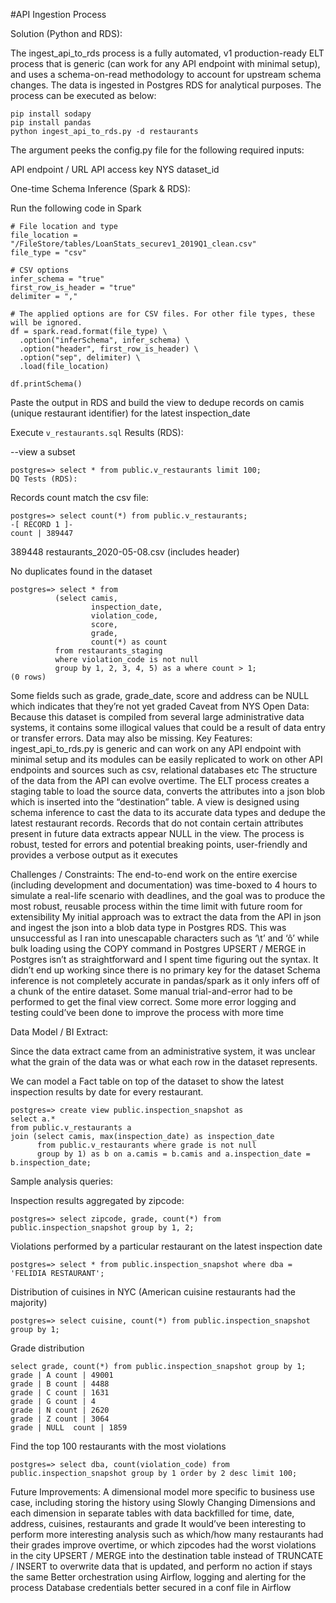 #API Ingestion Process

Solution (Python and RDS):

The ingest_api_to_rds process is a fully automated, v1 production-ready ELT process that is generic (can work for any API endpoint with minimal setup), and uses a schema-on-read methodology to account for upstream schema changes. The data is ingested in Postgres RDS for analytical purposes. The process can be executed as below:

```
pip install sodapy 
pip install pandas
python ingest_api_to_rds.py -d restaurants
```

The argument peeks the config.py file for the following required inputs:

API endpoint / URL
API access key
NYS dataset_id

One-time Schema Inference (Spark & RDS):

Run the following code in Spark

```
# File location and type
file_location = "/FileStore/tables/LoanStats_securev1_2019Q1_clean.csv"
file_type = "csv"

# CSV options
infer_schema = "true"
first_row_is_header = "true"
delimiter = ","

# The applied options are for CSV files. For other file types, these will be ignored.
df = spark.read.format(file_type) \
  .option("inferSchema", infer_schema) \
  .option("header", first_row_is_header) \
  .option("sep", delimiter) \
  .load(file_location)

df.printSchema()
```

Paste the output in RDS and build the view to dedupe records on camis (unique restaurant identifier) for the latest inspection_date 

Execute ```v_restaurants.sql```
Results (RDS):


--view a subset
```
postgres=> select * from public.v_restaurants limit 100;
DQ Tests (RDS):
```

Records count match the csv file:
```
postgres=> select count(*) from public.v_restaurants;
-[ RECORD 1 ]-
count | 389447
```

389448 restaurants_2020-05-08.csv (includes header)

No duplicates found in the dataset
```
postgres=> select * from 
          (select camis, 
                  inspection_date, 
                  violation_code, 
                  score, 
                  grade, 
                  count(*) as count 
          from restaurants_staging 
          where violation_code is not null 
          group by 1, 2, 3, 4, 5) as a where count > 1;
(0 rows)
```

Some fields such as grade, grade_date, score and address can be NULL which indicates that they’re not yet graded
Caveat from NYS Open Data: Because this dataset is compiled from several large administrative data systems, it contains some illogical values that could be a result of data entry or transfer errors. Data may also be missing.
Key Features:
ingest_api_to_rds.py is generic and can work on any API endpoint with minimal setup and its modules can be easily replicated to work on other API endpoints and sources such as csv, relational databases etc
The structure of the data from the API can evolve overtime. The ELT process creates a staging table to load the source data, converts the attributes into a json blob which is inserted into the “destination” table.
A view is designed using schema inference to cast the data to its accurate data types and dedupe the latest restaurant records. Records that do not contain certain attributes present in future data extracts appear NULL in the view.
The process is robust, tested for errors and potential breaking points, user-friendly and provides a verbose output as it executes

Challenges / Constraints:
The end-to-end work on the entire exercise (including development and documentation) was time-boxed to 4 hours to simulate a real-life scenario with deadlines, and the goal was to produce the most robust, reusable process within the time limit with future room for extensibility
My initial approach was to extract the data from the API in json and ingest the json into a blob data type in Postgres RDS. This was unsuccessful as I ran into unescapable characters such as ‘\t’ and ‘ô’ while bulk loading using the COPY command in Postgres
UPSERT / MERGE in Postgres isn’t as straightforward and I spent time figuring out the syntax. It didn’t end up working since there is no primary key for the dataset
Schema inference is not completely accurate in pandas/spark as it only infers off of a chunk of the entire dataset. Some manual trial-and-error had to be performed to get the final view correct.
Some more error logging and testing could’ve been done to improve the process with more time

Data Model / BI Extract:

Since the data extract came from an administrative system, it was unclear what the grain of the data was or what each row in the dataset represents.

We can model a Fact table on top of the dataset to show the latest inspection results by date for every restaurant.
```
postgres=> create view public.inspection_snapshot as
select a.*
from public.v_restaurants a 
join (select camis, max(inspection_date) as inspection_date 
      from public.v_restaurants where grade is not null 
      group by 1) as b on a.camis = b.camis and a.inspection_date = b.inspection_date;
```

Sample analysis queries:

Inspection results aggregated by zipcode:
```
postgres=> select zipcode, grade, count(*) from public.inspection_snapshot group by 1, 2;
```

Violations performed by a particular restaurant on the latest inspection date
```
postgres=> select * from public.inspection_snapshot where dba = 'FELIDIA RESTAURANT';
```

Distribution of cuisines in NYC (American cuisine restaurants had the majority)

```
postgres=> select cuisine, count(*) from public.inspection_snapshot group by 1;
```

Grade distribution
```
select grade, count(*) from public.inspection_snapshot group by 1;
grade | A count | 49001
grade | B count | 4488
grade | C count | 1631
grade | G count | 4
grade | N count | 2620
grade | Z count | 3064
grade | NULL  count | 1859
```

Find the top 100 restaurants with the most violations

```
postgres=> select dba, count(violation_code) from public.inspection_snapshot group by 1 order by 2 desc limit 100;
```

Future Improvements:
A dimensional model more specific to business use case, including storing the history using Slowly Changing Dimensions and each dimension in separate tables with data backfilled for time, date, address, cuisines, restaurants and grade
It would’ve been interesting to perform more interesting analysis such as which/how many restaurants had their grades improve overtime, or which zipcodes had the worst violations in the city
UPSERT / MERGE into the destination table instead of TRUNCATE / INSERT to overwrite data that is updated, and perform no action if stays the same
Better orchestration using Airflow, logging and alerting for the process
Database credentials better secured in a conf file in Airflow


